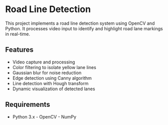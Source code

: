 # Road Line Detection

This project implements a road line detection system using OpenCV and Python. It processes video input to identify and highlight road lane markings in real-time.

## Features

- Video capture and processing
- Color filtering to isolate yellow lane lines
- Gaussian blur for noise reduction
- Edge detection using Canny algorithm
- Line detection with Hough transform
- Dynamic visualization of detected lanes

## Requirements

- Python 3.x
- OpenCV
- NumPy
